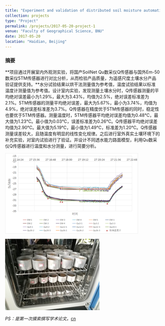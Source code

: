 ```yaml
---
title: "Experiment and validation of distributed soil moisture automatic observation system"
collection: projects
type: "Project"
permalink: /projects/2017-05-20-project-1
venue: "Faculty of Geographical Science, BNU"
date: 2017-05-20
location: "Haidian, Beijing"
---
```


### 摘要 

**项目通过开展室内外观测实验，将国产SoilNet Qu数采仪Q传感器与国外Em-50数采仪5TM传感器进行对比分析，从而检验产品质量，为遥感尺度土壤水分产品验证提供支持。**水分试验结果以烘干法测量值为参考值，温度试验结果以标准温度计测量值为参考值。设计室内实验，发现测量土壤水分时，Q传感器测量的平均绝对误差最小为1.29%，最大为3.43%，均值为2.5%，绝对误差标准差为2.1%。5TM传感器的测量平均绝对误差，最大为5.67%，最小为3.74%，均值为4.9%，绝对误差标准差为3.7%。Q传感器在精度优于5TM传感器的同时，稳定性也要优于5TM传感器。测量温度时，5TM传感器平均绝对误差均值为0.48℃，最大值为1.23℃。最小值为0.03℃，误差标准差为0.26℃。Q传感器平均绝对误差均值为2.90℃。最大值为5.19℃，最小值为1.49℃，标准差为1.20℃。Q传感器测量误差较大，且随温度有明显的线性变化规律。之后进行室外真实土壤环境下的补充实验，对室内试验进行了验证。并设计不同透水能力路面模型，利用Qu数采仪Q传感器进行温度和水分测量，进行简要分析。

![分布式土壤水分](/images/分布式土壤水分.png)

![分布式土壤水分2](/images/分布式土壤水分2.jpg)

*PS：是第一次摸索撰写学术论文。*[cn](/pages/2017-05-20-project-1-cn)



